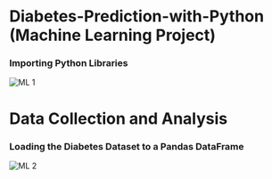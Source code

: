 # Diabetes-Prediction-with-Python (Machine Learning Project) 

 
  ### Importing Python Libraries
  ![ML 1](https://github.com/Projects-Analysis/Diabetes-Prediction-with-Python-/assets/149543175/e5495a8c-4ef3-4eca-b08a-ec5506df1b5a)

# Data Collection and Analysis

### Loading the Diabetes Dataset to a Pandas DataFrame 
![ML 2](https://github.com/Projects-Analysis/Diabetes-Prediction-with-Python-/assets/149543175/74649b4d-4ac3-4ce8-b656-5f15c25c739e)
